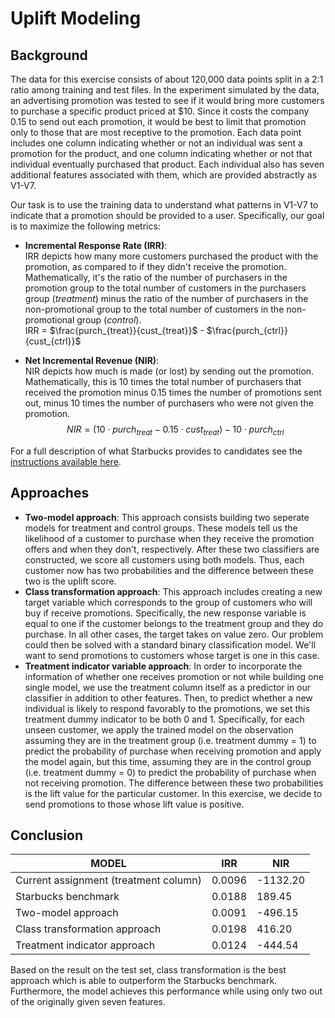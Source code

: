 # Uplift Modeling 
 
## Background
The data for this exercise consists of about 120,000 data points split in a 2:1 ratio among training and test files. 
In the experiment simulated by the data, an advertising promotion was tested to see if it would bring more customers to 
purchase a specific product priced at $10. Since it costs the company 0.15 to send out each promotion, it would be best 
to limit that promotion only to those that are most receptive to the promotion. Each data point includes one column 
indicating whether or not an individual was sent a promotion for the product, and one column indicating whether or not 
that individual eventually purchased that product. Each individual also has seven additional features associated with 
them, which are provided abstractly as V1-V7.

Our task is to use the training data to understand what patterns in V1-V7 to indicate that a promotion should be 
provided to a user. Specifically, our goal is to maximize the following metrics:

- **Incremental Response Rate (IRR)**:   
IRR depicts how many more customers purchased the product with the promotion, as compared to if they didn't receive the 
promotion. Mathematically, it's the ratio of the number of purchasers in the promotion group to the total number of 
customers in the purchasers group (_treatment_) minus the ratio of the number of purchasers in the non-promotional group 
to the total number of customers in the non-promotional group (_control_).    
IRR = $\frac{purch_{treat}}{cust_{treat}}$ - $\frac{purch_{ctrl}}{cust_{ctrl}}$

- **Net Incremental Revenue (NIR)**:  
NIR depicts how much is made (or lost) by sending out the promotion. Mathematically, this is 10 times the total number 
of purchasers that received the promotion minus 0.15 times the number of promotions sent out, minus 10 times the number 
of purchasers who were not given the promotion.  
$$ NIR = (10\cdot purch_{treat} - 0.15 \cdot cust_{treat}) - 10 \cdot purch_{ctrl}$$

For a full description of what Starbucks provides to candidates see the [instructions available here](https://drive.google.com/open?id=18klca9Sef1Rs6q8DW4l7o349r8B70qXM).

## Approaches
- **Two-model approach**: This approach consists building two seperate models for treatment and control groups. 
These models tell us the likelihood of a customer to purchase when they receive the promotion offers and when they don't, 
respectively. After these two classifiers are constructed, we score all customers using both models. Thus, each customer 
now has two probabilities and the difference between these two is the uplift score.   
- **Class transformation approach**: This approach includes creating a new target variable which corresponds to the 
group of customers who will buy if receive promotions. Specifically, the new response variable is equal to one if the 
customer belongs to the treatment group and they do purchase. In all other cases, the target takes on value zero. 
Our problem could then be solved with a standard binary classification model. We'll want to send promotions to customers 
whose target is one in this case.  
- **Treatment indicator variable approach**: In order to incorporate the information of whether one receives promotion or 
not while building one single model, we use the treatment column itself as a predictor in our classifier in addition 
to other features. Then, to predict whether a new individual is likely to respond favorably to the promotions, we set this 
treatment dummy indicator to be both 0 and 1. Specifically, for each unseen customer, we apply the trained model on the 
observation assuming they are in the treatment group (i.e. treatment dummy = 1) to predict the probability of purchase 
when receiving promotion and apply the model again, but this time, assuming they are in the control group 
(i.e. treatment dummy = 0) to predict the probability of purchase when not receiving promotion. The difference between 
these two probabilities is the lift value for the particular customer. In this exercise, we decide to send promotions to 
those whose lift value is positive. 

## Conclusion
| MODEL                                  | IRR    | NIR      |
|----------------------------------------|--------|----------|
| Current assignment (treatment column)  | 0.0096 | -1132.20 |
| Starbucks benchmark                    | 0.0188 | 189.45   |
| Two-model approach                     | 0.0091 | -496.15  |
| Class transformation approach          | 0.0198 | 416.20   |
| Treatment indicator approach           | 0.0124 | -444.54  |

Based on the result on the test set, class transformation is the best approach which is able to outperform the 
Starbucks benchmark. Furthermore, the model achieves this performance while using only two out of the originally 
given seven features.




